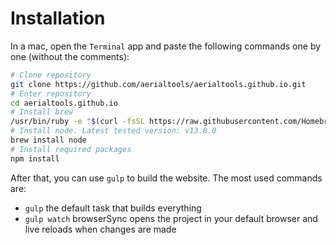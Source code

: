 # Installation

In a mac, open the `Terminal` app and paste the following commands one by one (without the comments):

```sh
# Clone repository
git clone https://github.com/aerialtools/aerialtools.github.io.git
# Enter repository
cd aerialtools.github.io
# Install brew
/usr/bin/ruby -e "$(curl -fsSL https://raw.githubusercontent.com/Homebrew/install/master/install)"
# Install node. Latest tested version: v13.8.0 
brew install node
# Install required packages
npm install
```

After that, you can use `gulp` to build the website. The most used commands are:
- `gulp` the default task that builds everything
- `gulp watch` browserSync opens the project in your default browser and live reloads when changes are made